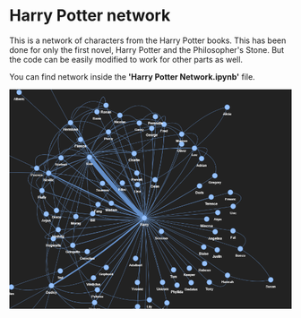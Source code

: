 # Harry Potter network

This is a network of characters from the Harry Potter books. This has been done for only the first novel, Harry Potter and the Philosopher's Stone. But the code can be easily modified to work for other parts as well.

You can find network inside the **'Harry Potter Network.ipynb'** file.

![Harry Potter Network](./book1-graph.png)
